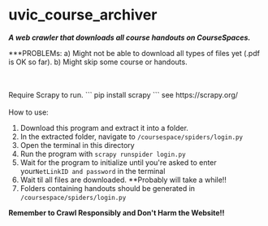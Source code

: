 # uvic_course_archiver

***A web crawler that downloads all course handouts on CourseSpaces.***

***PROBLEMs: 
  a) Might not be able to download all types of files yet (.pdf is OK so far).
  b) Might skip some course or handouts.


<br>
<br>
Require Scrapy to run.
```
pip install scrapy
```
see https://scrapy.org/
<br>
<br>
How to use:

1. Download this program and extract it into a folder.
2. In the extracted folder, navigate to ```/coursespace/spiders/login.py```
3. Open the terminal in this directory
4. Run the program with ```scrapy runspider login.py```
5. Wait for the program to initialize until you're asked to enter your```NetLinkID and password``` in the terminal
6. Wait til all files are downloaded. **Probably will take a while!!
7. Folders containing handouts should be generated in ```/coursespace/spiders/login.py```


**Remember to Crawl Responsibly and Don't Harm the Website!!**
